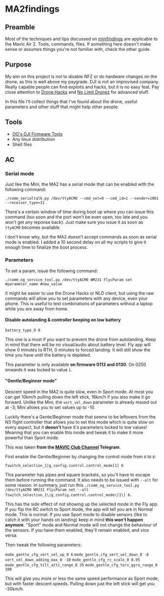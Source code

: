 # MA2findings

## Preamble

Most of the techniques and tips discussed on [minifindings](https://github.com/444A49/minifindings) are applicable to the Mavic Air 2. Tools, commands, files. If something here doesn't make sense or assumes things you're not familiar with, check the other guide.

## Purpose

My aim on this project is not to disable NFZ or do hardware changes on the drone, as this is well above my paygrade. DJI is not an improvised company. Really capable people can find exploits and hacks, but it is no easy feat. Pay close attention to [Drone Hacks](https://drone-hacks.com/) and [No Limit Dronez](https://nolimitdronez.com/) for advanced stuff.

In this file I'll collect things that I've found about the drone, useful parameters and other stuff that might help other people. 

## Tools

* [OG's DJI Firmware Tools](https://github.com/o-gs/dji-firmware-tools/)
* Any linux distribution
* Shell files

## AC

### Serial mode

Just like the Mini, the MA2 has a serial mode that can be enabled with the following command:

```./comm_serialtalk.py /dev/ttyACM0 --cmd_set=0 --cmd_id=1 --sender=1001 --receiver_type=31```

There's a certain window of time during boot up where you can issue this command (too soon and the port won't be even open, too late and you won't get any reponse back). Just make sure you issue it as soon as `ttyACM0` becomes available.

I don't know why, but the MA2 doesn't accept commands as soon as serial mode is enabled. I added a 10 second delay on all my scripts to give it enough time to finalize the boot process.

### Parameters

To set a param, issue the following command:

`./comm_og_service_tool.py /dev/ttyACM0 WM231 FlycParam set #parameter_name #new_value`

It might be easier to use the Drone Hacks or NLD client, but using the raw commands will allow you to set parameters with any device, even your phone. This is useful to test combinations of parameters without a laptop while you are away from home.


#### Disable autolanding & controller beeping on low battery

`battery_type_0 0`

This one is a must if you want to prevent the drone from autolanding. Keep in mind that there will be no visual/audio about battery level. Fly app will show 0 minutes to RTH, 0 minutes to forced landing. It will still show the time you have until the battery is depleted.

This parameter is only available **on firmware 0113 and 0130**. On 0250 onwards it was locked to value `1`.

#### "Gentle/Beginner mode"

Descent speed in the MA2 is quite slow, even in Sport mode. At most you can get 10km/h pulling down the left stick, 18km/h if you also make it go forward. Unlike the Mini, the `vert_vel_down` parameter is already maxed out at -3; Mini allows you to set values up to -10.

Luckily there's a Gente/Beginner mode that seems to be leftovers from the N3 flight controller that allows you to set this mode which is quite slow on every aspect, but it **doesn't** have it's parameters locked to low values! Meaning that you can enable this mode and tweak it to make it more powerful than Sport mode.

This was taken **from the [MAVIC Club Channel](https://t.me/mavic_club_channel) Telegram**.

First enable the Gentle/Beginner by changing the control mode from `8` to `6`:

`fswitch_selection_1|g_config.control.control_mode[1] 6`

This parameter has pipes and square brackets, so you'll have to escape them before running the command. It also needs to be issued with `--alt` for some reason. In summary, just run this `./comm_og_service_tool.py /dev/ttyACM0 WM231 FlycParam set --alt fswitch_selection_1\|g_config.control.control_mode\[1\] 6`.

This has the side effect of not showing up the selected mode in the Fly app. If you flip the RC switch to Sport mode, the app will tell you are in Normal mode. This is normal. If you use Sport mode to disable sensors (like to catch it with your hands on landing) keep in mind **this won't happen anymore**. "Sport" mode and Normal mode will not change the behaviour of the sensors. If you have them enabled, they'll remain enabled, and vice versa.

Then tweak the following parameters:

`mode_gentle_cfg_vert_vel_up_0 6`
`mode_gentle_cfg_vert_vel_down_0 -8`
`vert_vel_down_adding_max_0 -10`
`mode_gentle_cfg_rc_scale_0 0.95`
`mode_gentle_cfg_tilt_atti_range_0 35`
`mode_gentle_cfg_tors_gyro_range_0 100`

This will give you more or less the same speed performance as Sport mode, but with faster descent speeds. Pulling down just the left stick will get you -30km/h.
